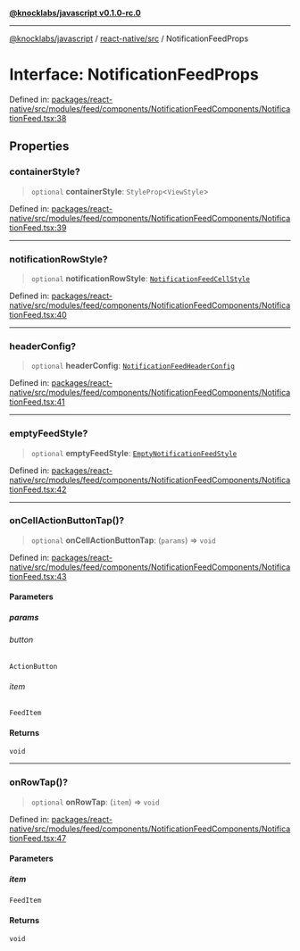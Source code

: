 [**@knocklabs/javascript v0.1.0-rc.0**](../../../README.md)

***

[@knocklabs/javascript](../../../modules.md) / [react-native/src](../README.md) / NotificationFeedProps

# Interface: NotificationFeedProps

Defined in: [packages/react-native/src/modules/feed/components/NotificationFeedComponents/NotificationFeed.tsx:38](https://github.com/knocklabs/javascript/blob/main/packages/react-native/src/modules/feed/components/NotificationFeedComponents/NotificationFeed.tsx#L38)

## Properties

### containerStyle?

> `optional` **containerStyle**: `StyleProp`\<`ViewStyle`\>

Defined in: [packages/react-native/src/modules/feed/components/NotificationFeedComponents/NotificationFeed.tsx:39](https://github.com/knocklabs/javascript/blob/main/packages/react-native/src/modules/feed/components/NotificationFeedComponents/NotificationFeed.tsx#L39)

***

### notificationRowStyle?

> `optional` **notificationRowStyle**: [`NotificationFeedCellStyle`](NotificationFeedCellStyle.md)

Defined in: [packages/react-native/src/modules/feed/components/NotificationFeedComponents/NotificationFeed.tsx:40](https://github.com/knocklabs/javascript/blob/main/packages/react-native/src/modules/feed/components/NotificationFeedComponents/NotificationFeed.tsx#L40)

***

### headerConfig?

> `optional` **headerConfig**: [`NotificationFeedHeaderConfig`](NotificationFeedHeaderConfig.md)

Defined in: [packages/react-native/src/modules/feed/components/NotificationFeedComponents/NotificationFeed.tsx:41](https://github.com/knocklabs/javascript/blob/main/packages/react-native/src/modules/feed/components/NotificationFeedComponents/NotificationFeed.tsx#L41)

***

### emptyFeedStyle?

> `optional` **emptyFeedStyle**: [`EmptyNotificationFeedStyle`](EmptyNotificationFeedStyle.md)

Defined in: [packages/react-native/src/modules/feed/components/NotificationFeedComponents/NotificationFeed.tsx:42](https://github.com/knocklabs/javascript/blob/main/packages/react-native/src/modules/feed/components/NotificationFeedComponents/NotificationFeed.tsx#L42)

***

### onCellActionButtonTap()?

> `optional` **onCellActionButtonTap**: (`params`) => `void`

Defined in: [packages/react-native/src/modules/feed/components/NotificationFeedComponents/NotificationFeed.tsx:43](https://github.com/knocklabs/javascript/blob/main/packages/react-native/src/modules/feed/components/NotificationFeedComponents/NotificationFeed.tsx#L43)

#### Parameters

##### params

###### button

`ActionButton`

###### item

`FeedItem`

#### Returns

`void`

***

### onRowTap()?

> `optional` **onRowTap**: (`item`) => `void`

Defined in: [packages/react-native/src/modules/feed/components/NotificationFeedComponents/NotificationFeed.tsx:47](https://github.com/knocklabs/javascript/blob/main/packages/react-native/src/modules/feed/components/NotificationFeedComponents/NotificationFeed.tsx#L47)

#### Parameters

##### item

`FeedItem`

#### Returns

`void`
